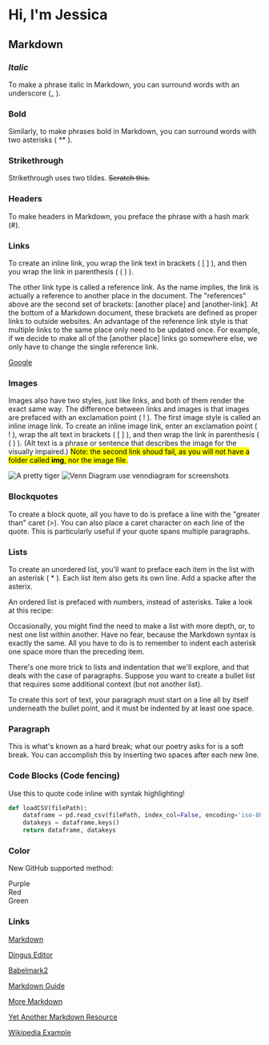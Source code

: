 # Hi, I'm Jessica
## Markdown

### _Italic_

To make a phrase italic in Markdown, you can surround words with an underscore (_ ).

### **Bold**

Similarly, to make phrases bold in Markdown, you can surround words with two asterisks ( ** ).

### Strikethrough

Strikethrough uses two tildes. ~~Scratch this.~~

### Headers

To make headers in Markdown, you preface the phrase with a hash mark (#).

### Links

To create an inline link, you wrap the link text in brackets ( [ ] ), and then you wrap the link in parenthesis ( ( ) ). 

The other link type is called a reference link. As the name implies, the link is actually a reference to another place in the document.  The "references" above are the second set of brackets: [another place] and [another-link]. At the bottom of a Markdown document, these brackets are defined as proper links to outside websites. An advantage of the reference link style is that multiple links to the same place only need to be updated once. For example, if we decide to make all of the [another place] links go somewhere else, we only have to change the single reference link.

[Google](https://www.google.com)

### Images

Images also have two styles, just like links, and both of them render the exact same way. The difference between links and images is that images are prefaced with an exclamation point ( ! ).
The first image style is called an inline image link. To create an inline image link, enter an exclamation point ( ! ), wrap the alt text in brackets ( [ ] ), and then wrap the link in parenthesis ( ( ) ). (Alt text is a phrase or sentence that describes the image for the visually impaired.)
<mark style="background-color: yellow">Note: the second link shoud fail, as you will not have a folder called __img__, nor the image file.</mark>

![A pretty tiger](https://upload.wikimedia.org/wikipedia/commons/5/56/Tiger.50.jpg)
![Venn Diagram](./img/venn.png) 
use venndiagram for screenshots

### Blockquotes

To create a block quote, all you have to do is preface a line with the "greater than" caret (>).
You can also place a caret character on each line of the quote. This is particularly useful if your quote spans multiple paragraphs. 

### Lists

To create an unordered list, you'll want to preface each item in the list with an asterisk ( * ). Each list item also gets its own line. Add a spacke after the asterix.

An ordered list is prefaced with numbers, instead of asterisks. Take a look at this recipe:

Occasionally, you might find the need to make a list with more depth, or, to nest one list within another. Have no fear, because the Markdown syntax is exactly the same. All you have to do is to remember to indent each asterisk one space more than the preceding item.

There's one more trick to lists and indentation that we'll explore, and that deals with the case of paragraphs. Suppose you want to create a bullet list that requires some additional context (but not another list). 

To create this sort of text, your paragraph must start on a line all by itself underneath the bullet point, and it must be indented by at least one space.

### Paragraph

This is what's known as a hard break; what our poetry asks for is a soft break. You can accomplish this by inserting two spaces after each new line.

### Code Blocks (Code fencing)

Use this to quote code inline with syntak highlighting!

```python
def loadCSV(filePath):
    dataframe = pd.read_csv(filePath, index_col=False, encoding='iso-8859-1', nrows=1000)
    datakeys = dataframe.keys()
    return dataframe, datakeys
``` 

### Color

New GitHub supported method:

<div class="text-purple"> Purple </div>  
<div class="text-red"> Red </div>  
<div class="text-green"> Green </div>  

### Links

[Markdown](https://daringfireball.net/projects/markdown/)

[Dingus Editor](https://spec.commonmark.org/dingus/)

[Babelmark2](https://johnmacfarlane.net/babelmark2/faq.html)

[Markdown Guide](https://www.markdownguide.org)

[More Markdown](https://dave.autonoma.ca/blog/2019/05/22/typesetting-markdown-part-1/)

[Yet Another Markdown Resource](http://idratherbewriting.com/2013/06/04/exploring-markdown-in-collaborative-authoring-to-publishing-workflows/)

[Wikipedia Example](https://en.wikipedia.org/wiki/Markdown#Example)

